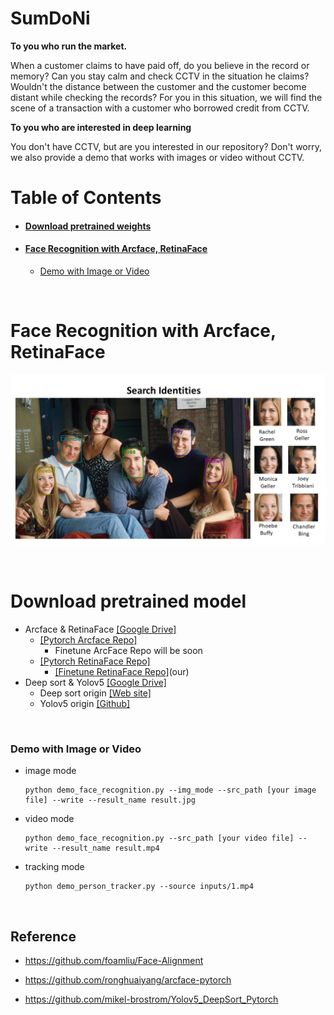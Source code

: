# SumDoNi
<B>To you who run the market.</B>

When a customer claims to have paid off, do you believe in the record or memory?
Can you stay calm and check CCTV in the situation he claims?
Wouldn't the distance between the customer and the customer become distant while checking the records?
For you in this situation, we will find the scene of a transaction with a customer who borrowed credit from CCTV.

<B>To you who are interested in deep learning</B>

You don't have CCTV, but are you interested in our repository? Don't worry, we also provide a demo that works with images or video without CCTV.

# Table of Contents

- #### [Download pretrained weights](#download-pretrained-model)
- #### [Face Recognition with Arcface, RetinaFace](#face-recognition-with-arcface-retinaface)
  - [Demo with Image or Video](#demo-with-image-or-video)
<br>

# Face Recognition with Arcface, RetinaFace 

![](https://github.com/Songminkee/Customer_face_recognition/blob/master/fig/demo.jpg)



<br>

# Download pretrained model

- Arcface & RetinaFace [[Google Drive]](https://drive.google.com/file/d/1-jjGFn6uoDHOl0OdIbOGYumgPjcRinIZ/view?usp=sharing)
  - [[Pytorch Arcface Repo]](https://github.com/ronghuaiyang/arcface-pytorch)
    - Finetune ArcFace Repo will be soon
  - [[Pytorch RetinaFace Repo]](https://github.com/biubug6/Pytorch_Retinaface)
    - [[Finetune RetinaFace Repo]](https://github.com/wooks527/Pytorch_Retinaface)(our)
- Deep sort & Yolov5 [[Google Drive]](https://drive.google.com/file/d/1wfyin2t_3kFFj2ENbJxDlLVPTUUr0EEe/view?usp=sharing)
  - Deep sort origin [[Web site]](https://drive.google.com/drive/folders/1xhG0kRH1EX5B9_Iz8gQJb7UNnn_riXi6)
  - Yolov5 origin [[Github]](https://github.com/ultralytics/yolov5/releases)

<br>

### Demo with Image or Video

- image mode

  ```
  python demo_face_recognition.py --img_mode --src_path [your image file] --write --result_name result.jpg
  ```

- video mode

  ```
  python demo_face_recognition.py --src_path [your video file] --write --result_name result.mp4
  ```

- tracking mode

  ```
  python demo_person_tracker.py --source inputs/1.mp4
  ```

<br>

## Reference

- https://github.com/foamliu/Face-Alignment

- https://github.com/ronghuaiyang/arcface-pytorch

- https://github.com/mikel-brostrom/Yolov5_DeepSort_Pytorch
